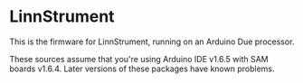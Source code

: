 LinnStrument
============

This is the firmware for LinnStrument, running on an Arduino Due processor.

These sources assume that you're using Arduino IDE v1.6.5 with SAM boards v1.6.4. Later versions of these packages have known problems.